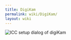 ```yaml
---
title: DigiKam
permalink: wiki/DigiKam/
layout: wiki
---
```


![ICC setup dialog of
digiKam](ICC_setup_dialog.png "ICC setup dialog of digiKam")
